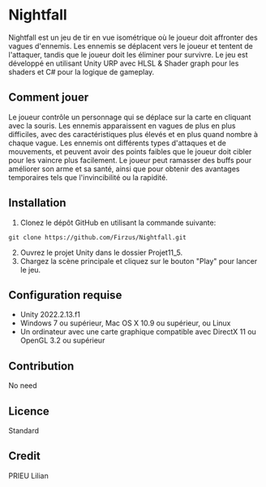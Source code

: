 # Nightfall

Nightfall est un jeu de tir en vue isométrique où le joueur doit affronter des vagues d'ennemis.
Les ennemis se déplacent vers le joueur et tentent de l'attaquer, tandis que le joueur doit les éliminer pour survivre.
Le jeu est développé en utilisant Unity URP avec HLSL & Shader graph pour les shaders et C# pour la logique de gameplay.

## Comment jouer

Le joueur contrôle un personnage qui se déplace sur la carte en cliquant avec la souris. Les ennemis apparaissent en vagues de plus en plus difficiles, avec des caractéristiques plus élevés et en plus quand nombre à chaque vague. Les ennemis ont différents types d'attaques et de mouvements, et peuvent avoir des points faibles que le joueur doit cibler pour les vaincre plus facilement. Le joueur peut ramasser des buffs pour améliorer son arme et sa santé, ainsi que pour obtenir des avantages temporaires tels que l'invincibilité ou la rapidité.

## Installation

1. Clonez le dépôt GitHub en utilisant la commande suivante:

```
git clone https://github.com/Firzus/Nightfall.git
```

2. Ouvrez le projet Unity dans le dossier Projet11_5.
3. Chargez la scène principale et cliquez sur le bouton "Play" pour lancer le jeu.

## Configuration requise

- Unity 2022.2.13.f1
- Windows 7 ou supérieur, Mac OS X 10.9 ou supérieur, ou Linux
- Un ordinateur avec une carte graphique compatible avec DirectX 11 ou OpenGL 3.2 ou supérieur

## Contribution

No need

## Licence

Standard

## Credit

PRIEU Lilian
